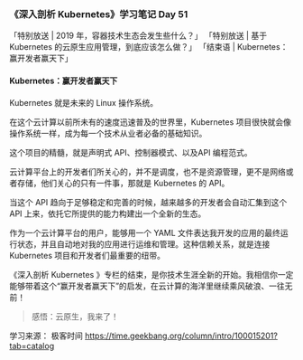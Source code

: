 ### 《深入剖析 Kubernetes》学习笔记 Day 51

「特别放送 | 2019 年，容器技术生态会发生些什么？」
「特别放送 | 基于 Kubernetes 的云原生应用管理，到底应该怎么做？」
「结束语 | Kubernetes：赢开发者赢天下」

#### Kubernetes：赢开发者赢天下

Kubernetes 就是未来的 Linux 操作系统。

在这个云计算以前所未有的速度迅速普及的世界里，Kubernetes 项目很快就会像操作系统一样，成为每一个技术从业者必备的基础知识。

这个项目的精髓，就是声明式 API、控制器模式、以及API 编程范式。

云计算平台上的开发者们所关心的，并不是调度，也不是资源管理，更不是网络或者存储，他们关心的只有一件事，那就是 Kubernetes 的 API。

当这个 API 趋向于足够稳定和完善的时候，越来越多的开发者会自动汇集到这个 API 上来，依托它所提供的能力构建出一个全新的生态。

作为一个云计算平台的用户，能够用一个 YAML 文件表达我开发的应用的最终运行状态，并且自动地对我的应用进行运维和管理。这种信赖关系，就是连接 Kubernetes 项目和开发者们最重要的纽带。

《深入剖析 Kubernetes 》专栏的结束，是你技术生涯全新的开始。我相信你一定能够带着这个“赢开发者赢天下”的启发，在云计算的海洋里继续乘风破浪、一往无前！

> 感悟：云原生，我来了！

学习来源： 极客时间 https://time.geekbang.org/column/intro/100015201?tab=catalog


